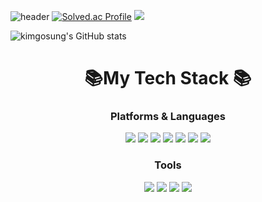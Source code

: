 ![header](https://capsule-render.vercel.app/api?type=waving&color=timeGradient&height=300&section=header&text=Greentea%20Github&fontSize=70)
[![Solved.ac Profile](http://mazassumnida.wtf/api/generate_badge?boj=kimgosung)](https://solved.ac/kimgosung)
<img src="http://mazandi.herokuapp.com/api?handle=kimgosung&theme=Cold"/>


![kimgosung's GitHub stats](https://github-readme-stats.vercel.app/api?username=kimgosung&show_icons=true&theme=normal)


<h1 align="center">📚My Tech Stack 📚</h1>
<p align="center">
	<h3 align="center">Platforms & Languages</h3>
		<div align="center">
	  		<img src="https://img.shields.io/badge/Python-3766AB?style=for-the-badge&logo=Python&logoColor=white"/>
	  		<img src="https://img.shields.io/badge/React-194D33?style=for-the-badge&logo=javascript&logoColor=white"/>
	    		<img src="https://img.shields.io/badge/Javascript-F7DF1E?style=for-the-badge&logo=React&logoColor=white"/>
			<img src="https://img.shields.io/badge/HTML5-E34F26?style=for-the-badge&logo=HTML5&logoColor=white" />
			<img src="https://img.shields.io/badge/CSS3-1572B6?style=for-the-badge&logo=CSS3&logoColor=white" />
	  		<img src="https://img.shields.io/badge/Node.js-339933?style=for-the-badge&logo=Node.js&logoColor=white"/>
			<img src="https://img.shields.io/badge/AWS-232F3E?style=for-the-badge&logo=Amazon&logoColor=white"/>
		</div>
    	<h3 align="center">Tools</h3>
     		<div align="center">
     			<img src="https://img.shields.io/badge/Github-252525?style=for-the-badge&logo=Github&logoColor=white"/>
       			<img src="https://img.shields.io/badge/Slack-36C5F0?style=for-the-badge&logo=Slack&logoColor=white"/>
			<img src="https://img.shields.io/badge/Perforce-00AEEF?style=for-the-badge&logo=Perforce&logoColor=white"/>
			<img src="https://img.shields.io/badge/Jira-0052CC?style=for-the-badge&logo=Jira&logoColor=white"/>
	 	</div>

   	
</p>
